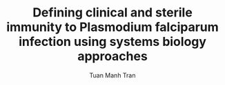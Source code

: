 ---
author: Tuan Manh Tran
funder: National Institutes of Health (US)
layout: grant
link:
- https://www.niaid.nih.gov/sites/default/files/K08-Tuan-Manh-Tran-Application.pdf
- https://www.niaid.nih.gov/sites/default/files/K08-Tuan-Manh-Tran-Summary-Statement.pdf
link_name:
- Proposal
- Summary Statement
program: K08
status: funded
title: Defining clinical and sterile immunity to Plasmodium falciparum infection using
  systems biology approaches
year: 2016
---